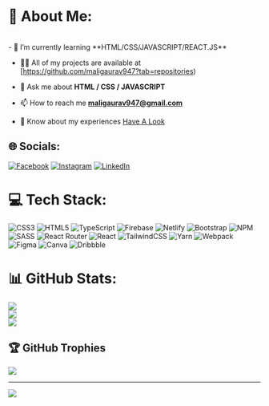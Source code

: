 # 💫 About Me:
<br>
- 🌱 I’m currently learning **HTML/CSS/JAVASCRIPT/REACT.JS**

- 👨‍💻 All of my projects are available at [https://github.com/maligaurav947?tab=repositories)

- 💬 Ask me about **HTML / CSS / JAVASCRIPT**

- 📫 How to reach me **maligaurav947@gmail.com**

- 📄 Know about my experiences <a href="https://drive.google.com/file/d/1w0wgVdyWsUJPVOTsSuoG3KC9HuksGUrL/view?usp=sharing" target="_blank">Have A Look</a>

## 🌐 Socials:
[![Facebook](https://img.shields.io/badge/Facebook-%231877F2.svg?logo=Facebook&logoColor=white)](https://facebook.com/MaliGaurav) [![Instagram](https://img.shields.io/badge/Instagram-%23E4405F.svg?logo=Instagram&logoColor=white)](https://instagram.com/aka_gabbar_) [![LinkedIn](https://img.shields.io/badge/LinkedIn-%230077B5.svg?logo=linkedin&logoColor=white)](https://linkedin.com/in/gaurav-mali-669869214) 

# 💻 Tech Stack:
![CSS3](https://img.shields.io/badge/css3-%231572B6.svg?style=flat-square&logo=css3&logoColor=white) ![HTML5](https://img.shields.io/badge/html5-%23E34F26.svg?style=flat-square&logo=html5&logoColor=white) ![TypeScript](https://img.shields.io/badge/typescript-%23007ACC.svg?style=flat-square&logo=typescript&logoColor=white) ![Firebase](https://img.shields.io/badge/firebase-%23039BE5.svg?style=flat-square&logo=firebase) ![Netlify](https://img.shields.io/badge/netlify-%23000000.svg?style=flat-square&logo=netlify&logoColor=#00C7B7) ![Bootstrap](https://img.shields.io/badge/bootstrap-%23563D7C.svg?style=flat-square&logo=bootstrap&logoColor=white) ![NPM](https://img.shields.io/badge/NPM-%23000000.svg?style=flat-square&logo=npm&logoColor=white) ![SASS](https://img.shields.io/badge/SASS-hotpink.svg?style=flat-square&logo=SASS&logoColor=white) ![React Router](https://img.shields.io/badge/React_Router-CA4245?style=flat-square&logo=react-router&logoColor=white) ![React](https://img.shields.io/badge/react-%2320232a.svg?style=flat-square&logo=react&logoColor=%2361DAFB) ![TailwindCSS](https://img.shields.io/badge/tailwindcss-%2338B2AC.svg?style=flat-square&logo=tailwind-css&logoColor=white) ![Yarn](https://img.shields.io/badge/yarn-%232C8EBB.svg?style=flat-square&logo=yarn&logoColor=white) ![Webpack](https://img.shields.io/badge/webpack-%238DD6F9.svg?style=flat-square&logo=webpack&logoColor=black) 	![Figma](https://img.shields.io/badge/figma-%23F24E1E.svg?style=flat-square&logo=figma&logoColor=white) ![Canva](https://img.shields.io/badge/Canva-%2300C4CC.svg?style=flat-square&logo=Canva&logoColor=white) ![Dribbble](https://img.shields.io/badge/Dribbble-EA4C89?style=flat-square&logo=dribbble&logoColor=white)
# 📊 GitHub Stats:
![](https://github-readme-stats.vercel.app/api?username=maligaurav947&theme=radical&hide_border=false&include_all_commits=true&count_private=true)<br/>
![](https://github-readme-streak-stats.herokuapp.com/?user=maligaurav947&theme=radical&hide_border=false)<br/>
![](https://github-readme-stats.vercel.app/api/top-langs/?username=maligaurav947&theme=radical&hide_border=false&include_all_commits=true&count_private=true&layout=compact)

## 🏆 GitHub Trophies
![](https://github-profile-trophy.vercel.app/?username=maligaurav947&theme=dracula&no-frame=false&no-bg=true&margin-w=4)

---
[![](https://visitcount.itsvg.in/api?id=maligaurav947&icon=5&color=12)](https://visitcount.itsvg.in)

<!-- Proudly created with GPRM ( https://gprm.itsvg.in ) -->
